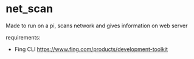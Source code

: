 # net_scan
Made to run on a pi, scans network and gives information on web server 

requirements:
  - Fing CLI https://www.fing.com/products/development-toolkit
